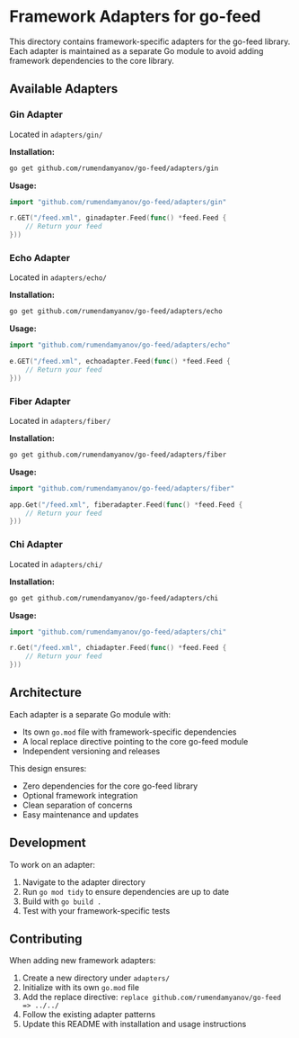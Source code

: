 # Framework Adapters for go-feed

This directory contains framework-specific adapters for the go-feed library. Each adapter is maintained as a separate Go module to avoid adding framework dependencies to the core library.

## Available Adapters

### Gin Adapter

Located in `adapters/gin/`

**Installation:**
```bash
go get github.com/rumendamyanov/go-feed/adapters/gin
```

**Usage:**
```go
import "github.com/rumendamyanov/go-feed/adapters/gin"

r.GET("/feed.xml", ginadapter.Feed(func() *feed.Feed {
    // Return your feed
}))
```

### Echo Adapter

Located in `adapters/echo/`

**Installation:**
```bash
go get github.com/rumendamyanov/go-feed/adapters/echo
```

**Usage:**
```go
import "github.com/rumendamyanov/go-feed/adapters/echo"

e.GET("/feed.xml", echoadapter.Feed(func() *feed.Feed {
    // Return your feed
}))
```

### Fiber Adapter

Located in `adapters/fiber/`

**Installation:**
```bash
go get github.com/rumendamyanov/go-feed/adapters/fiber
```

**Usage:**
```go
import "github.com/rumendamyanov/go-feed/adapters/fiber"

app.Get("/feed.xml", fiberadapter.Feed(func() *feed.Feed {
    // Return your feed
}))
```

### Chi Adapter

Located in `adapters/chi/`

**Installation:**
```bash
go get github.com/rumendamyanov/go-feed/adapters/chi
```

**Usage:**
```go
import "github.com/rumendamyanov/go-feed/adapters/chi"

r.Get("/feed.xml", chiadapter.Feed(func() *feed.Feed {
    // Return your feed
}))
```

## Architecture

Each adapter is a separate Go module with:
- Its own `go.mod` file with framework-specific dependencies
- A local replace directive pointing to the core go-feed module
- Independent versioning and releases

This design ensures:
- Zero dependencies for the core go-feed library
- Optional framework integration
- Clean separation of concerns
- Easy maintenance and updates

## Development

To work on an adapter:

1. Navigate to the adapter directory
2. Run `go mod tidy` to ensure dependencies are up to date
3. Build with `go build .`
4. Test with your framework-specific tests

## Contributing

When adding new framework adapters:

1. Create a new directory under `adapters/`
2. Initialize with its own `go.mod` file
3. Add the replace directive: `replace github.com/rumendamyanov/go-feed => ../../`
4. Follow the existing adapter patterns
5. Update this README with installation and usage instructions
